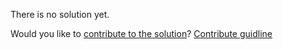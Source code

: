 
There is no solution yet.

Would you like to [contribute to the solution](https://github.com/BFEdev/BFE.dev-solutions/blob/main/problem/implement-throttle-with-leading-and-trailing-option_en.md)? [Contribute guidline](https://github.com/BFEdev/BFE.dev-solutions#how-to-contribute)
